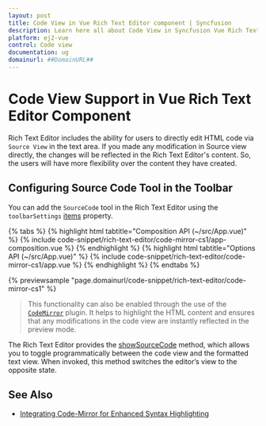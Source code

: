 ```yaml
---
layout: post
title: Code View in Vue Rich Text Editor component | Syncfusion
description: Learn here all about Code View in Syncfusion Vue Rich Text Editor component of Syncfusion Essential JS 2 and more.
platform: ej2-vue
control: Code view 
documentation: ug
domainurl: ##DomainURL##
---
```


# Code View Support in Vue Rich Text Editor Component

Rich Text Editor includes the ability for users to directly edit HTML code via `Source View` in the text area. If you made any modification in Source view directly, the changes will be reflected in the Rich Text Editor's content. So, the users will have more flexibility over the content they have created.

## Configuring Source Code Tool in the Toolbar

You can add the `SourceCode` tool in the Rich Text Editor using the `toolbarSettings` [items](../api/rich-text-editor/toolbarSettings/#items) property.

{% tabs %}
{% highlight html tabtitle="Composition API (~/src/App.vue)" %}
{% include code-snippet/rich-text-editor/code-mirror-cs1/app-composition.vue %}
{% endhighlight %}
{% highlight html tabtitle="Options API (~/src/App.vue)" %}
{% include code-snippet/rich-text-editor/code-mirror-cs1/app.vue %}
{% endhighlight %}
{% endtabs %}
        
{% previewsample "page.domainurl/code-snippet/rich-text-editor/code-mirror-cs1" %}


>This functionality can also be enabled through the use of the [`CodeMirror`](https://codemirror.net/) plugin. It helps to highlight the HTML content and ensures that any modifications in the code view are instantly reflected in the preview mode.

The Rich Text Editor provides the [showSourceCode](https://ej2.syncfusion.com/vue/documentation/api/rich-text-editor/#showsourcecode) method, which allows you to toggle programmatically between the code view and the formatted text view. When invoked, this method switches the editor’s view to the opposite state.

## See Also

* [Integrating Code-Mirror for Enhanced Syntax Highlighting](https://ej2.syncfusion.com/vue/documentation/rich-text-editor/third-party-integration#codemirror-integration)